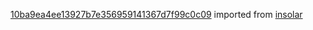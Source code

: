 [10ba9ea4ee13927b7e356959141367d7f99c0c09](https://github.com/insolar/insolar/commit/10ba9ea4ee13927b7e356959141367d7f99c0c09) imported from [insolar](https://github.com/insolar/insolar)
